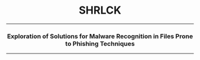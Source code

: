 # <h1 align="center"><b>SHRLCK</b></h1>

---

<h3 align="center">Exploration of Solutions for Malware Recognition in Files Prone to Phishing Techniques </h4>

---


